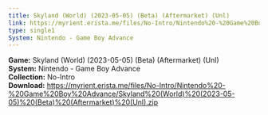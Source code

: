 ```yaml
---
title: Skyland (World) (2023-05-05) (Beta) (Aftermarket) (Unl)
link: https://myrient.erista.me/files/No-Intro/Nintendo%20-%20Game%20Boy%20Advance/Skyland%20(World)%20(2023-05-05)%20(Beta)%20(Aftermarket)%20(Unl).zip
type: single1
System: Nintendo - Game Boy Advance
---
```

<b>Game:</b> Skyland (World) (2023-05-05) (Beta) (Aftermarket) (Unl)<br>
<b>System:</b> Nintendo - Game Boy Advance<br>
<b>Collection:</b> No-Intro<br>
<b>Download:</b> https://myrient.erista.me/files/No-Intro/Nintendo%20-%20Game%20Boy%20Advance/Skyland%20(World)%20(2023-05-05)%20(Beta)%20(Aftermarket)%20(Unl).zip